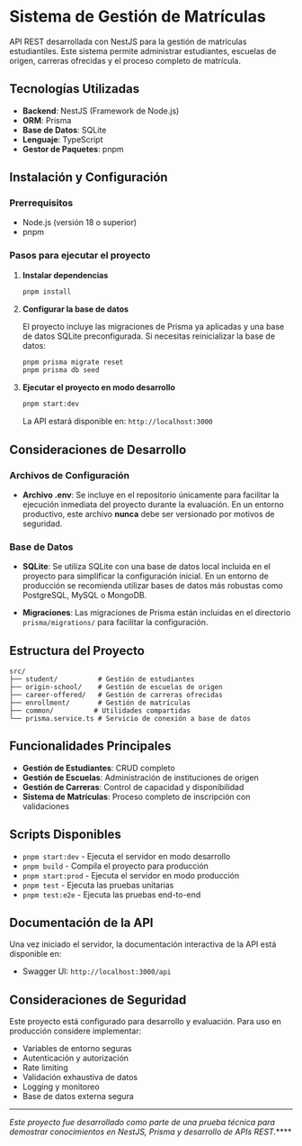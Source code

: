 # Sistema de Gestión de Matrículas

API REST desarrollada con NestJS para la gestión de matrículas estudiantiles. Este sistema permite administrar estudiantes, escuelas de origen, carreras ofrecidas y el proceso completo de matrícula.

## Tecnologías Utilizadas

- **Backend**: NestJS (Framework de Node.js)
- **ORM**: Prisma
- **Base de Datos**: SQLite
- **Lenguaje**: TypeScript
- **Gestor de Paquetes**: pnpm

## Instalación y Configuración

### Prerrequisitos

- Node.js (versión 18 o superior)
- pnpm

### Pasos para ejecutar el proyecto

1. **Instalar dependencias**
   ```bash
   pnpm install
   ```

2. **Configurar la base de datos**
   
   El proyecto incluye las migraciones de Prisma ya aplicadas y una base de datos SQLite preconfigurada. Si necesitas reinicializar la base de datos:
   
   ```bash
   pnpm prisma migrate reset
   pnpm prisma db seed
   ```

3. **Ejecutar el proyecto en modo desarrollo**
   ```bash
   pnpm start:dev
   ```

   La API estará disponible en: `http://localhost:3000`

## Consideraciones de Desarrollo

### Archivos de Configuración

- **Archivo .env**: Se incluye en el repositorio únicamente para facilitar la ejecución inmediata del proyecto durante la evaluación. En un entorno productivo, este archivo **nunca** debe ser versionado por motivos de seguridad.

### Base de Datos

- **SQLite**: Se utiliza SQLite con una base de datos local incluida en el proyecto para simplificar la configuración inicial. En un entorno de producción se recomienda utilizar bases de datos más robustas como PostgreSQL, MySQL o MongoDB.

- **Migraciones**: Las migraciones de Prisma están incluidas en el directorio `prisma/migrations/` para facilitar la configuración.

## Estructura del Proyecto

```
src/
├── student/          # Gestión de estudiantes
├── origin-school/    # Gestión de escuelas de origen
├── career-offered/   # Gestión de carreras ofrecidas
├── enrollment/       # Gestión de matrículas
├── common/          # Utilidades compartidas
└── prisma.service.ts # Servicio de conexión a base de datos
```

## Funcionalidades Principales

- **Gestión de Estudiantes**: CRUD completo
- **Gestión de Escuelas**: Administración de instituciones de origen
- **Gestión de Carreras**: Control de capacidad y disponibilidad
- **Sistema de Matrículas**: Proceso completo de inscripción con validaciones

## Scripts Disponibles

- `pnpm start:dev` - Ejecuta el servidor en modo desarrollo
- `pnpm build` - Compila el proyecto para producción
- `pnpm start:prod` - Ejecuta el servidor en modo producción
- `pnpm test` - Ejecuta las pruebas unitarias
- `pnpm test:e2e` - Ejecuta las pruebas end-to-end

## Documentación de la API

Una vez iniciado el servidor, la documentación interactiva de la API está disponible en:
- Swagger UI: `http://localhost:3000/api`

## Consideraciones de Seguridad

Este proyecto está configurado para desarrollo y evaluación. Para uso en producción considere implementar:

- Variables de entorno seguras
- Autenticación y autorización
- Rate limiting
- Validación exhaustiva de datos
- Logging y monitoreo
- Base de datos externa segura

---

*Este proyecto fue desarrollado como parte de una prueba técnica para demostrar conocimientos en NestJS, Prisma y desarrollo de APIs REST.*****
